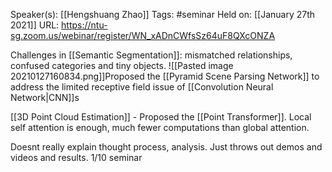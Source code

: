 Speaker(s): [[Hengshuang Zhao]]
Tags: #seminar
Held on: [[January 27th 2021]]
URL: https://ntu-sg.zoom.us/webinar/register/WN_xADnCWfsSz64uF8QXcONZA

Challenges in [[Semantic Segmentation]]: mismatched relationships, confused categories and tiny objects.
![[Pasted image 20210127160834.png]]Proposed the [[Pyramid Scene Parsing Network]] to address the limited receptive field issue of [[Convolution Neural Network|CNN]]s

[[3D Point Cloud Estimation]] - Proposed the [[Point Transformer]]. Local self attention is enough, much fewer computations than global attention. 

Doesnt really explain thought process, analysis. Just throws out demos and videos and results. 1/10 seminar